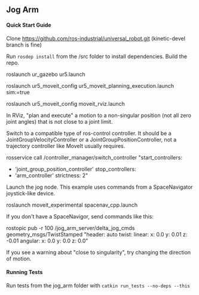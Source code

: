 ## Jog Arm

#### Quick Start Guide

Clone https://github.com/ros-industrial/universal_robot.git        (kinetic-devel branch is fine)

Run `rosdep install` from the /src folder to install dependencies. Build the repo.

  roslaunch ur_gazebo ur5.launch

  roslaunch ur5_moveit_config ur5_moveit_planning_execution.launch sim:=true

  roslaunch ur5_moveit_config moveit_rviz.launch

In RViz, "plan and execute" a motion to a non-singular position (not all zero joint angles) that is not close to a joint limit.

Switch to a compatible type of ros-control controller. It should be a JointGroupVelocityController or a JointGroupPositionController, not a trajectory controller like MoveIt usually requires.

rosservice call /controller_manager/switch_controller "start_controllers:
- 'joint_group_position_controller'
stop_controllers:
- 'arm_controller'
strictness: 2"

Launch the jog node. This example uses commands from a SpaceNavigator joystick-like device.

roslaunch moveit_experimental spacenav_cpp.launch

If you don't have a SpaceNavigor, send commands like this:

rostopic pub -r 100 /jog_arm_server/delta_jog_cmds geometry_msgs/TwistStamped "header: auto
twist:
  linear:
    x: 0.0
    y: 0.01
    z: -0.01
  angular:
    x: 0.0
    y: 0.0
    z: 0.0"

If you see a warning about "close to singularity", try changing the direction of motion.

#### Running Tests

Run tests from the jog\_arm folder with `catkin run_tests --no-deps --this`

